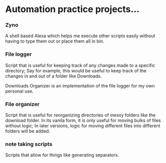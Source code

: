 # Automation practice projects...
### Zyno
A shell based Alexa which helps me execute other scripts easily without having to type them out or place them all in bin.

### File logger
Script that is useful for keeping track of any changes made to a specific directory;
Say for example, this would be useful to keep track of the changes in and out of a folder like Downloads.

Downloads Organizer is an implementation of the file logger for my own personal use.


### File organizer
Script that is useful for reorganizing directories of messy folders like the download folder.
In its vanila form, it is only useful for moving bulks of files without logic;
In later versions, logic for moving different files into different folders will be added.

### note taking scripts
Scripts that allow for things like generating separators.
